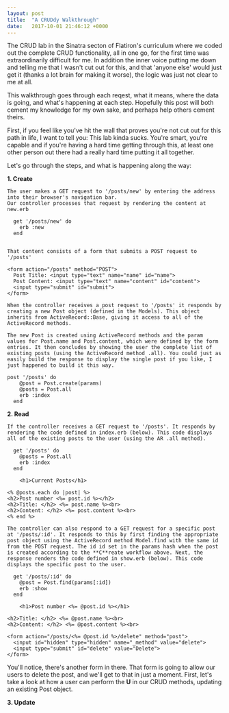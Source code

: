 ```yaml
---
layout: post
title:  "A CRUDdy Walkthrough"
date:   2017-10-01 21:46:12 +0000
---
```



The CRUD lab in the Sinatra secton of Flatiron's curriculum where we coded out the complete CRUD functionality, all in one go, for the first time was extraordinarily difficult for me. In addition the inner voice putting me down and telling me that I wasn't cut out for this, and that 'anyone else' would just get it (thanks a lot brain for making it worse), the logic was just not clear to me at all. 

This walkthrough goes through each reqest, what it means, where the data is going, and what's happening at each step. Hopefully this post will both cement my knowledge for my own sake, and perhaps help others cement theirs. 

First, if you feel like you've hit the wall that proves you're not cut out for this path in life, I want to tell you: This lab kinda sucks. You're smart, you're capable and if you're having a hard time getting through this, at least one other person out there had a really hard time putting it all together.


Let's go through the steps, and what is happening along the way:

**1. Create**

```
The user makes a GET request to '/posts/new' by entering the address into their browser's navigation bar.
Our controller processes that request by rendering the content at new.erb

  get '/posts/new' do
    erb :new
  end
	
	
That content consists of a form that submits a POST request to '/posts'

<form action="/posts" method="POST">
  Post Title: <input type="text" name="name" id="name">
  Post Content: <input type="text" name="content" id="content">
  <input type="submit" id="submit">
</form>

When the controller receives a post request to '/posts' it responds by creating a new Post object (defined in the Models). This object inherits from ActiveRecord::Base, giving it access to all of the ActiveRecord methods. 

The new Post is created using ActiveRecord methods and the param values for Post.name and Post.content, which were defined by the form entries. It then concludes by showing the user the complete list of existing posts (using the ActiveRecord method .all). You could just as easily build the response to display the single post if you like, I just happened to build it this way.

post '/posts' do
    @post = Post.create(params)
    @posts = Post.all
    erb :index
  end
```

**2. Read**

```
If the controller receives a GET request to '/posts'. It responds by rendering the code defined in index.erb (below). This code displays all of the existing posts to the user (using the AR .all method).

  get '/posts' do
    @posts = Post.all
    erb :index
  end
	
	<h1>Current Posts</h1>

<% @posts.each do |post| %>
<h2>Post number <%= post.id %></h2>
<h2>Title: </h2> <%= post.name %><br>
<h2>Content: </h2> <%= post.content %><br>
<% end %>

The controller can also respond to a GET request for a specific post at '/posts/:id'. It responds to this by first finding the appropriate post object using the ActiveRecord method Model.find with the same id from the POST request. The id id set in the params hash when the post is created according to the **C**reate workflow above. Next, the response renders the code defined in show.erb (below). This code displays the specific post to the user.

  get '/posts/:id' do
    @post = Post.find(params[:id])
    erb :show
  end
	
	<h1>Post number <%= @post.id %></h1>

<h2>Title: </h2> <%= @post.name %><br>
<h2>Content: </h2> <%= @post.content %><br>

<form action="/posts/<%= @post.id %>/delete" method="post">
  <input id="hidden" type="hidden" name="_method" value="delete">
  <input type="submit" id="delete" value="Delete">
</form>
```

You'll notice, there's another form in there. That form is going to allow our users to delete the post, and we'll get to that in just a moment. First, let's take a look at how a user can perform the **U** in our CRUD methods, updating an existing Post object.

**3. Update**
